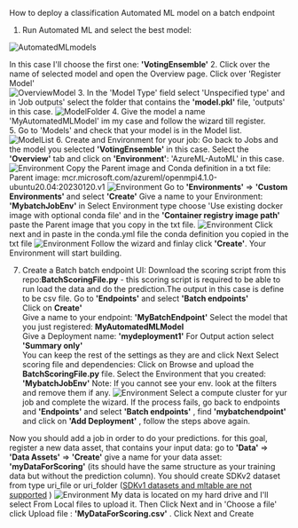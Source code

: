How to deploy a classification Automated ML model on a batch endpoint  
1. Run Automated ML and select the best model: 

![AutomatedMLmodels](Images/AutomatedML1.png)

In this case I'll choose the first one: **'VotingEnsemble'**
2. Click over the name of selected model and open the Overview page. Click over 'Register Model'  
![OverviewModel](Images/OverviewModel.png)
3. In the 'Model Type' field select 'Unspecified type' and in 'Job outputs' select the folder that contains the **'model.pkl'** file, 'outputs' in this case. 
![ModelFolder](Images/ModelFolder.png)
4. Give the model a name 'MyAutomatedMLModel' im my case and follow the wizard till register.   
5. Go to 'Models' and check that your model is in the Model list. 
![ModelList](Images/ModelList.png)
6. Create and Environment for your job: Go back to Jobs and the model you selected **'VotingEnsemble'** in this case. Select the **'Overview'** tab  and click on **'Environment'**: 'AzureML-AutoML' in this case. 
![Environment](Images/Environment.png)
    Copy the Parent image and Conda definition in a txt file:  
    Parent image: mcr.microsoft.com/azureml/openmpi4.1.0-ubuntu20.04:20230120.v1
![Environment](Images/Environment2.png)
    Go to **'Environments'** => **'Custom Environments'** and select **'Create'**
    Give a name to your Environment: **'MybatchJobEnv'**
    in Select Environment type choose 'Use existing docker image with optional conda file' and in the **'Container registry image path'** paste the Parent image that you copy in the txt file. 
![Environment](Images/Environment3.png)
    Click next and in paste in the conda.yml file the conda definition you copied in the txt file 
![Environment](Images/Environment4.png)
    Follow the wizard and finlay click **'Create'**. Your Environment will start building.     

7. Create a Batch batch endpoint UI: 
    Download the scoring script from this repo:**BatchScoringFile.py**  - this scoring script is required to be able to run load the data and do the prediction.The output in this case is define to be csv file. 
    Go to **'Endpoints'** and select **'Batch endpoints'**  
    Click on **Create'**  
    Give a name to your endpoint: **'MyBatchEndpoint'**
    Select the model that you just registered: **MyAutomatedMLModel**  
    Give a Deployment name: **'mydeployment1'** 
    For Output action select **'Summary only'**  
    You can keep the rest of the settings as they are and click Next
    Select scoring file and dependencies: Click on Browse and upload the **BatchScoringFile.py** file. 
    Select the Environment that you created: **'MybatchJobEnv'** Note: If you cannot see your env. look at the filters and remove them if any. 
![Environment](Images/EnvironmentDep.png)
    Select a compute cluster for yur job and complete the wizard. 
    If the process fails, go back to endpoints and **'Endpoints'** and select **'Batch endpoints'** , find **'mybatchendpoint'** and click on **'Add Deployment'** , follow the steps above again. 

Now you should  add a job in order to do your predictions. 
for this goal, register a new data asset, that contains your input data: 
    go to **'Data'** => **'Data Assets'** => **'Create'** 
    give a name for your data asset: **'myDataForScoring'** (its should have the same structure as your training data but without the prediction column). You should create  SDKv2 dataset from type uri_file or uri_folder ([SDKv1 datasets and mltable are not supported](https://learn.microsoft.com/en-us/azure/machine-learning/how-to-troubleshoot-batch-endpoints#limitations-and-not-supported-scenarios) )
    ![Environment](Images/DataAsset.png)
    My data is located on my hard drive and I'll select From Local files to upload it. Then Click Next and in 'Choose a file' click Upload file : **'MyDataForScoring.csv'** . Click Next and Create









